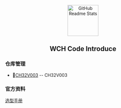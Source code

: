 <p align="center">
 	<a href="https://www.wch.cn/" >
     <img width="100px" src="https://www.wch.cn/assets/site/img/logo.png" align="center" alt="GitHub Readme Stats" />
    </a>
 <h2 align="center">WCH Code Introduce</h2>
</p>

### 仓库管理

- 💜[CH32V003](https://github.com/viys/CH32V003) -- CH32V003

### 官方资料
[选型手册](https://special.wch.cn/zh_cn/mcu/)

